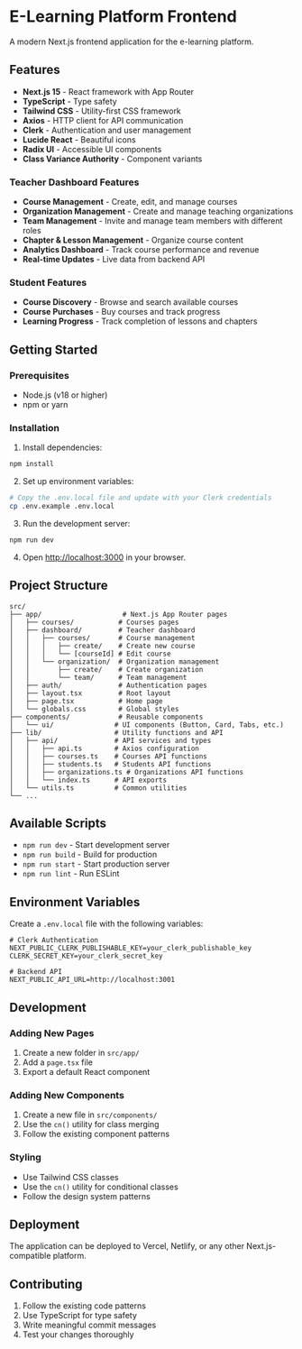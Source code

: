 # E-Learning Platform Frontend

A modern Next.js frontend application for the e-learning platform.

## Features

- **Next.js 15** - React framework with App Router
- **TypeScript** - Type safety
- **Tailwind CSS** - Utility-first CSS framework
- **Axios** - HTTP client for API communication
- **Clerk** - Authentication and user management
- **Lucide React** - Beautiful icons
- **Radix UI** - Accessible UI components
- **Class Variance Authority** - Component variants

### Teacher Dashboard Features

- **Course Management** - Create, edit, and manage courses
- **Organization Management** - Create and manage teaching organizations
- **Team Management** - Invite and manage team members with different roles
- **Chapter & Lesson Management** - Organize course content
- **Analytics Dashboard** - Track course performance and revenue
- **Real-time Updates** - Live data from backend API

### Student Features

- **Course Discovery** - Browse and search available courses
- **Course Purchases** - Buy courses and track progress
- **Learning Progress** - Track completion of lessons and chapters

## Getting Started

### Prerequisites

- Node.js (v18 or higher)
- npm or yarn

### Installation

1. Install dependencies:
```bash
npm install
```

2. Set up environment variables:
```bash
# Copy the .env.local file and update with your Clerk credentials
cp .env.example .env.local
```

3. Run the development server:
```bash
npm run dev
```

4. Open [http://localhost:3000](http://localhost:3000) in your browser.

## Project Structure

```
src/
├── app/                    # Next.js App Router pages
│   ├── courses/           # Courses pages
│   ├── dashboard/         # Teacher dashboard
│   │   ├── courses/       # Course management
│   │   │   ├── create/    # Create new course
│   │   │   └── [courseId] # Edit course
│   │   └── organization/  # Organization management
│   │       ├── create/    # Create organization
│   │       └── team/      # Team management
│   ├── auth/              # Authentication pages
│   ├── layout.tsx         # Root layout
│   ├── page.tsx           # Home page
│   └── globals.css        # Global styles
├── components/            # Reusable components
│   └── ui/               # UI components (Button, Card, Tabs, etc.)
├── lib/                  # Utility functions and API
│   ├── api/              # API services and types
│   │   ├── api.ts        # Axios configuration
│   │   ├── courses.ts    # Courses API functions
│   │   ├── students.ts   # Students API functions
│   │   ├── organizations.ts # Organizations API functions
│   │   └── index.ts      # API exports
│   └── utils.ts          # Common utilities
└── ...
```

## Available Scripts

- `npm run dev` - Start development server
- `npm run build` - Build for production
- `npm run start` - Start production server
- `npm run lint` - Run ESLint

## Environment Variables

Create a `.env.local` file with the following variables:

```env
# Clerk Authentication
NEXT_PUBLIC_CLERK_PUBLISHABLE_KEY=your_clerk_publishable_key
CLERK_SECRET_KEY=your_clerk_secret_key

# Backend API
NEXT_PUBLIC_API_URL=http://localhost:3001
```

## Development

### Adding New Pages

1. Create a new folder in `src/app/`
2. Add a `page.tsx` file
3. Export a default React component

### Adding New Components

1. Create a new file in `src/components/`
2. Use the `cn()` utility for class merging
3. Follow the existing component patterns

### Styling

- Use Tailwind CSS classes
- Use the `cn()` utility for conditional classes
- Follow the design system patterns

## Deployment

The application can be deployed to Vercel, Netlify, or any other Next.js-compatible platform.

## Contributing

1. Follow the existing code patterns
2. Use TypeScript for type safety
3. Write meaningful commit messages
4. Test your changes thoroughly

